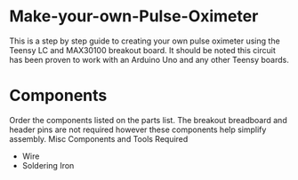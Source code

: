 # Make-your-own-Pulse-Oximeter

This is a step by step guide to creating your own pulse oximeter using the Teensy LC and MAX30100 breakout board. 
It should be noted this circuit has been proven to work with an Arduino Uno and any other Teensy boards. 


# Components
Order the components listed on the parts list. The breakout breadboard and header pins are not required however these components help simplify assembly. 
Misc Components and Tools Required
  - Wire
  - Soldering Iron
  

